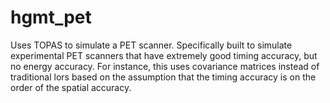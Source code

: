 # hgmt_pet
Uses TOPAS to simulate a PET scanner. Specifically built to simulate experimental PET scanners that have extremely good timing accuracy, but no energy accuracy. For instance, this uses covariance matrices instead of traditional lors based on the assumption that the timing accuracy is on the order of the spatial accuracy.

